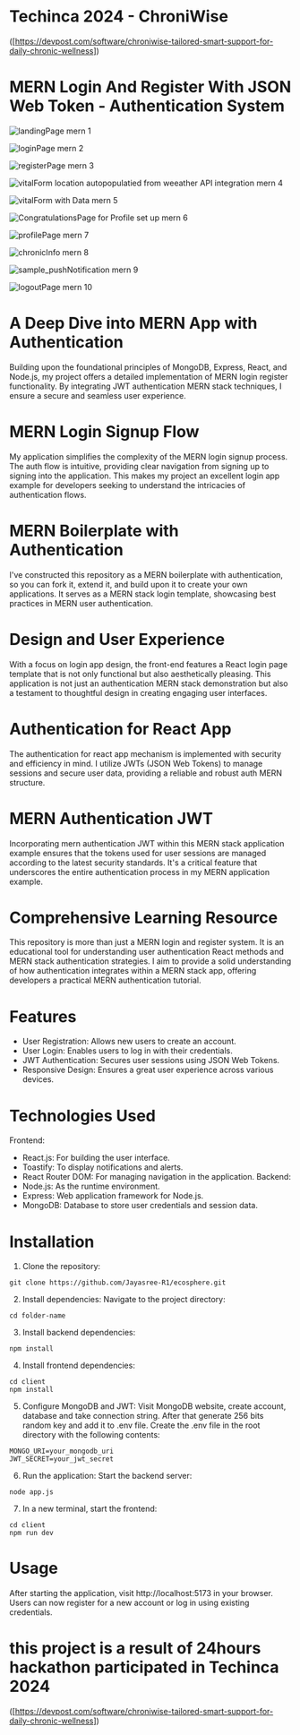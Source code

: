 # Techinca 2024 - ChroniWise
([https://devpost.com/software/chroniwise-tailored-smart-support-for-daily-chronic-wellness])

# MERN Login And Register With JSON Web Token - Authentication System

![landingPage  mern 1](https://github.com/Jayasree-R1/ecosphere/blob/master/client/src/assets/landingPage1.png)

![loginPage mern 2](https://github.com/Jayasree-R1/ecosphere/blob/master/client/src/assets/loginPage2.png)

![registerPage mern 3](https://github.com/Jayasree-R1/ecosphere/blob/master/client/src/assets/registerPage3.png)

![vitalForm location autopopulatied from weeather API integration mern 4](https://github.com/Jayasree-R1/ecosphere/blob/master/client/src/assets/vitalForm4.png)

![vitalForm with Data mern 5](https://github.com/Jayasree-R1/ecosphere/blob/master/client/src/assets/vitalFormData5.png)

![CongratulationsPage for Profile set up mern 6](https://github.com/Jayasree-R1/ecosphere/blob/master/client/src/assets/congratsPage6.png)

![profilePage mern 7](https://github.com/Jayasree-R1/ecosphere/blob/master/client/src/assets/profilePage7.png)

![chronicInfo mern 8](https://github.com/Jayasree-R1/ecosphere/blob/master/client/src/assets/chronicInfo8.png)

![sample_pushNotification mern 9](https://github.com/Jayasree-R1/ecosphere/blob/master/client/src/assets/pushNotification9.png)

![logoutPage mern 10](https://github.com/Jayasree-R1/ecosphere/blob/master/client/src/assets/logOutPage10.png)

# A Deep Dive into MERN App with Authentication
Building upon the foundational principles of MongoDB, Express, React, and Node.js, my project offers a detailed implementation of MERN login register functionality. 
By integrating JWT authentication MERN stack techniques, I ensure a secure and seamless user experience.

# MERN Login Signup Flow
My application simplifies the complexity of the MERN login signup process. The auth flow is intuitive, providing clear navigation from signing up to signing into the application. This makes my project an excellent login app example for developers seeking to 
understand the intricacies of authentication flows.

# MERN Boilerplate with Authentication
I've constructed this repository as a MERN boilerplate with authentication, so you can fork it, extend it, and build upon it to create your own applications. It serves as a MERN stack login template, showcasing best practices in MERN user authentication.

# Design and User Experience
With a focus on login app design, the front-end features a React login page template that is not only functional but also aesthetically pleasing. This application is not just an authentication MERN stack demonstration but also a testament to thoughtful design in creating engaging user interfaces.

# Authentication for React App
The authentication for react app mechanism is implemented with security and efficiency in mind. I utilize JWTs (JSON Web Tokens) to manage sessions and secure user data, providing a reliable and robust auth MERN structure.

# MERN Authentication JWT
Incorporating mern authentication JWT within this MERN stack application example ensures that the tokens used for user sessions are managed according to the latest security standards. It's a critical feature that underscores the entire authentication process in my MERN application example.

# Comprehensive Learning Resource
This repository is more than just a MERN login and register system. It is an educational tool for understanding user authentication React methods and MERN stack authentication strategies. I aim to provide a solid understanding of how authentication integrates within a MERN stack app, offering developers a practical MERN authentication tutorial.

# Features
- User Registration: Allows new users to create an account.
- User Login: Enables users to log in with their credentials.
- JWT Authentication: Secures user sessions using JSON Web Tokens.
- Responsive Design: Ensures a great user experience across various devices.

# Technologies Used
Frontend:
- React.js: For building the user interface.
- Toastify: To display notifications and alerts.
- React Router DOM: For managing navigation in the application.
Backend:
- Node.js: As the runtime environment.
- Express: Web application framework for Node.js.
- MongoDB: Database to store user credentials and session data.

# Installation
1. Clone the repository:

```
git clone https://github.com/Jayasree-R1/ecosphere.git
```

2. Install dependencies:
Navigate to the project directory:
```
cd folder-name
```

3. Install backend dependencies:
```
npm install
```

4. Install frontend dependencies:

```
cd client
npm install
```

5. Configure MongoDB and JWT:
Visit MongoDB website, create account, database and take connection string.
After that generate 256 bits random key and add it to .env file.
Create the .env file in the root directory with the following contents:
```
MONGO_URI=your_mongodb_uri
JWT_SECRET=your_jwt_secret
```

6. Run the application:
Start the backend server:
```
node app.js
```

7. In a new terminal, start the frontend:
```
cd client
npm run dev
```

# Usage
After starting the application, visit http://localhost:5173 in your browser. Users can now register for a new account or log in using existing credentials.

# this project is a result of 24hours hackathon participated in Techinca 2024
([https://devpost.com/software/chroniwise-tailored-smart-support-for-daily-chronic-wellness])


